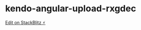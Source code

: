 # kendo-angular-upload-rxgdec

[Edit on StackBlitz ⚡️](https://stackblitz.com/edit/kendo-angular-upload-rxgdec)